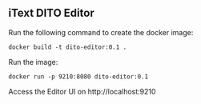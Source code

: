 ## iText DITO Editor

Run the following command to create the docker image:

```
docker build -t dito-editor:0.1 .
```

Run the image:
```
docker run -p 9210:8080 dito-editor:0.1
```

Access the Editor UI on http://localhost:9210
